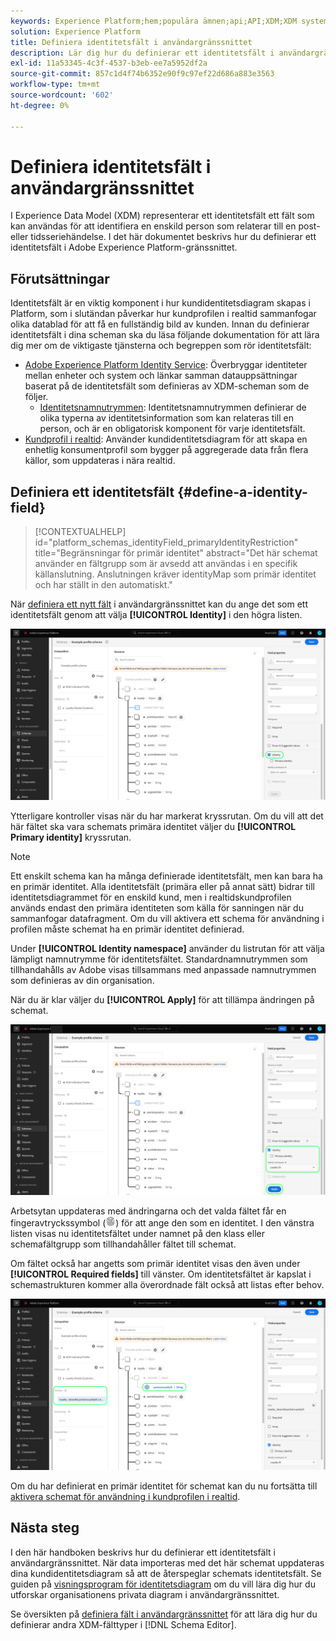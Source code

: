 ```yaml
---
keywords: Experience Platform;hem;populära ämnen;api;API;XDM;XDM system;experience data model;data model;ui;workspace;identity;field;
solution: Experience Platform
title: Definiera identitetsfält i användargränssnittet
description: Lär dig hur du definierar ett identitetsfält i användargränssnittet i Experience Platform.
exl-id: 11a53345-4c3f-4537-b3eb-ee7a5952df2a
source-git-commit: 857c1d4f74b6352e90f9c97ef22d686a883e3563
workflow-type: tm+mt
source-wordcount: '602'
ht-degree: 0%

---
```


# Definiera identitetsfält i användargränssnittet

I Experience Data Model (XDM) representerar ett identitetsfält ett fält som kan användas för att identifiera en enskild person som relaterar till en post- eller tidsseriehändelse. I det här dokumentet beskrivs hur du definierar ett identitetsfält i Adobe Experience Platform-gränssnittet.

## Förutsättningar

Identitetsfält är en viktig komponent i hur kundidentitetsdiagram skapas i Platform, som i slutändan påverkar hur kundprofilen i realtid sammanfogar olika datablad för att få en fullständig bild av kunden. Innan du definierar identitetsfält i dina scheman ska du läsa följande dokumentation för att lära dig mer om de viktigaste tjänsterna och begreppen som rör identitetsfält:

* [Adobe Experience Platform Identity Service](../../../identity-service/home.md): Överbryggar identiteter mellan enheter och system och länkar samman datauppsättningar baserat på de identitetsfält som definieras av XDM-scheman som de följer.
   * [Identitetsnamnutrymmen](../../../identity-service/namespaces.md): Identitetsnamnutrymmen definierar de olika typerna av identitetsinformation som kan relateras till en person, och är en obligatorisk komponent för varje identitetsfält.
* [Kundprofil i realtid](../../../profile/home.md): Använder kundidentitetsdiagram för att skapa en enhetlig konsumentprofil som bygger på aggregerade data från flera källor, som uppdateras i nära realtid.

## Definiera ett identitetsfält {#define-a-identity-field}

>[!CONTEXTUALHELP]
>id="platform_schemas_identityField_primaryIdentityRestriction"
>title="Begränsningar för primär identitet"
>abstract="Det här schemat använder en fältgrupp som är avsedd att användas i en specifik källanslutning. Anslutningen kräver identityMap som primär identitet och har ställt in den automatiskt."

När [definiera ett nytt fält](./overview.md#define) i användargränssnittet kan du ange det som ett identitetsfält genom att välja **[!UICONTROL Identity]** i den högra listen.

![](../../images/ui/fields/special/identity.png)

Ytterligare kontroller visas när du har markerat kryssrutan. Om du vill att det här fältet ska vara schemats primära identitet väljer du **[!UICONTROL Primary identity]** kryssrutan.

>[!NOTE]
>
>Ett enskilt schema kan ha många definierade identitetsfält, men kan bara ha en primär identitet. Alla identitetsfält (primära eller på annat sätt) bidrar till identitetsdiagrammet för en enskild kund, men i realtidskundprofilen används endast den primära identiteten som källa för sanningen när du sammanfogar datafragment. Om du vill aktivera ett schema för användning i profilen måste schemat ha en primär identitet definierad.

Under **[!UICONTROL Identity namespace]** använder du listrutan för att välja lämpligt namnutrymme för identitetsfältet. Standardnamnutrymmen som tillhandahålls av Adobe visas tillsammans med anpassade namnutrymmen som definieras av din organisation.

När du är klar väljer du **[!UICONTROL Apply]** för att tillämpa ändringen på schemat.

![](../../images/ui/fields/special/identity-config.png)

Arbetsytan uppdateras med ändringarna och det valda fältet får en fingeravtryckssymbol (![](../../images/ui/fields/special/identity-symbol.png)) för att ange den som en identitet. I den vänstra listen visas nu identitetsfältet under namnet på den klass eller schemafältgrupp som tillhandahåller fältet till schemat.

Om fältet också har angetts som primär identitet visas den även under **[!UICONTROL Required fields]** till vänster. Om identitetsfältet är kapslat i schemastrukturen kommer alla överordnade fält också att listas efter behov.

![](../../images/ui/fields/special/identity-applied.png)

Om du har definierat en primär identitet för schemat kan du nu fortsätta till [aktivera schemat för användning i kundprofilen i realtid](../resources/schemas.md#profile).

## Nästa steg

I den här handboken beskrivs hur du definierar ett identitetsfält i användargränssnittet. När data importeras med det här schemat uppdateras dina kundidentitetsdiagram så att de återspeglar schemats identitetsfält. Se guiden på [visningsprogram för identitetsdiagram](../../../identity-service/ui/identity-graph-viewer.md) om du vill lära dig hur du utforskar organisationens privata diagram i användargränssnittet.

Se översikten på [definiera fält i användargränssnittet](./overview.md#special) för att lära dig hur du definierar andra XDM-fälttyper i [!DNL Schema Editor].
